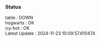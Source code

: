 ### Status


table : DOWN  
hogwarts : OK  
icy-bot : OK  
Latest Update : 2024-11-23 10:09:57.610474
